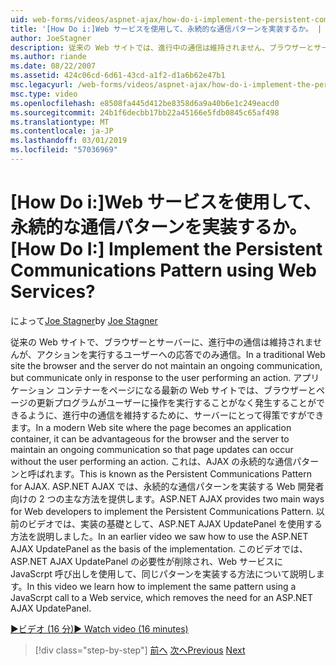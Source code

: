 ```yaml
---
uid: web-forms/videos/aspnet-ajax/how-do-i-implement-the-persistent-communications-pattern-using-web-services
title: '[How Do i:]Web サービスを使用して、永続的な通信パターンを実装するか。 | Microsoft Docs'
author: JoeStagner
description: 従来の Web サイトでは、進行中の通信は維持されません、ブラウザーとサーバーが、機能を実行するユーザーへの応答でのみ通信しています.
ms.author: riande
ms.date: 08/22/2007
ms.assetid: 424c06cd-6d61-43cd-a1f2-d1a6b62e47b1
msc.legacyurl: /web-forms/videos/aspnet-ajax/how-do-i-implement-the-persistent-communications-pattern-using-web-services
msc.type: video
ms.openlocfilehash: e8508fa445d412be8358d6a9a40b6e1c249eacd0
ms.sourcegitcommit: 24b1f6decbb17bb22a45166e5fdb0845c65af498
ms.translationtype: MT
ms.contentlocale: ja-JP
ms.lasthandoff: 03/01/2019
ms.locfileid: "57036969"
---
```

<a name="how-do-i-implement-the-persistent-communications-pattern-using-web-services"></a><span data-ttu-id="f50f0-104">[How Do i:]Web サービスを使用して、永続的な通信パターンを実装するか。</span><span class="sxs-lookup"><span data-stu-id="f50f0-104">[How Do I:] Implement the Persistent Communications Pattern using Web Services?</span></span>
====================
<span data-ttu-id="f50f0-105">によって[Joe Stagner](https://github.com/JoeStagner)</span><span class="sxs-lookup"><span data-stu-id="f50f0-105">by [Joe Stagner](https://github.com/JoeStagner)</span></span>

<span data-ttu-id="f50f0-106">従来の Web サイトで、ブラウザーとサーバーに、進行中の通信は維持されませんが、アクションを実行するユーザーへの応答でのみ通信。</span><span class="sxs-lookup"><span data-stu-id="f50f0-106">In a traditional Web site the browser and the server do not maintain an ongoing communication, but communicate only in response to the user performing an action.</span></span> <span data-ttu-id="f50f0-107">アプリケーション コンテナーをページになる最新の Web サイトでは、ブラウザーとページの更新プログラムがユーザーに操作を実行することがなく発生することができるように、進行中の通信を維持するために、サーバーにとって得策ですができます。</span><span class="sxs-lookup"><span data-stu-id="f50f0-107">In a modern Web site where the page becomes an application container, it can be advantageous for the browser and the server to maintain an ongoing communication so that page updates can occur without the user performing an action.</span></span> <span data-ttu-id="f50f0-108">これは、AJAX の永続的な通信パターンと呼ばれます。</span><span class="sxs-lookup"><span data-stu-id="f50f0-108">This is known as the Persistent Communications Pattern for AJAX.</span></span> <span data-ttu-id="f50f0-109">ASP.NET AJAX では、永続的な通信パターンを実装する Web 開発者向けの 2 つの主な方法を提供します。</span><span class="sxs-lookup"><span data-stu-id="f50f0-109">ASP.NET AJAX provides two main ways for Web developers to implement the Persistent Communications Pattern.</span></span> <span data-ttu-id="f50f0-110">以前のビデオでは、実装の基礎として、ASP.NET AJAX UpdatePanel を使用する方法を説明しました。</span><span class="sxs-lookup"><span data-stu-id="f50f0-110">In an earlier video we saw how to use the ASP.NET AJAX UpdatePanel as the basis of the implementation.</span></span> <span data-ttu-id="f50f0-111">このビデオでは、ASP.NET AJAX UpdatePanel の必要性が削除され、Web サービスに JavaScrpt 呼び出しを使用して、同じパターンを実装する方法について説明します。</span><span class="sxs-lookup"><span data-stu-id="f50f0-111">In this video we learn how to implement the same pattern using a JavaScrpt call to a Web service, which removes the need for an ASP.NET AJAX UpdatePanel.</span></span>

[<span data-ttu-id="f50f0-112">&#9654;ビデオ (16 分)</span><span class="sxs-lookup"><span data-stu-id="f50f0-112">&#9654; Watch video (16 minutes)</span></span>](https://channel9.msdn.com/Blogs/ASP-NET-Site-Videos/how-do-i-implement-the-persistent-communications-pattern-using-web-services)

> [!div class="step-by-step"]
> <span data-ttu-id="f50f0-113">[前へ](how-do-i-localize-an-aspnet-ajax-application.md)
> [次へ](how-do-i-trigger-an-updatepanel-refresh-from-a-dropdownlist-control.md)</span><span class="sxs-lookup"><span data-stu-id="f50f0-113">[Previous](how-do-i-localize-an-aspnet-ajax-application.md)
[Next](how-do-i-trigger-an-updatepanel-refresh-from-a-dropdownlist-control.md)</span></span>
